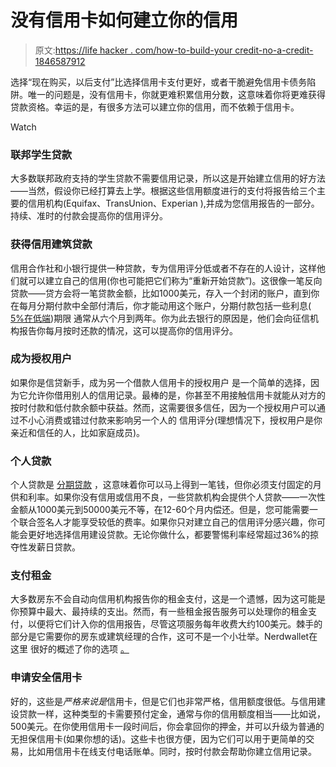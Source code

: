 # 没有信用卡如何建立你的信用

> 原文:[https://life hacker . com/how-to-build-your credit-no-a-credit-1846587912](https://lifehacker.com/how-to-build-your-credit-without-a-credit-card-1846587912)

选择“现在购买，以后支付”比选择信用卡支付更好，或者干脆避免信用卡债务陷阱。唯一的问题是，没有信用卡，你就更难积累信用分数，这意味着你将更难获得贷款资格。幸运的是，有很多方法可以建立你的信用，而不依赖于信用卡。

Watch

### **联邦学生贷款**

大多数联邦政府支持的学生贷款不需要信用记录，所以这是开始建立信用的好方法——当然，假设你已经打算去上学。根据这些信用额度进行的支付将报告给三个主要的信用机构(Equifax、TransUnion、Experian ),并成为您信用报告的一部分。持续、准时的付款会提高你的信用评分。

### **获得信用建筑贷款**

信用合作社和小银行提供一种贷款，专为信用评分低或者不存在的人设计，这样他们就可以建立自己的信用(你也可能把它们称为“重新开始贷款”)。这很像一笔反向贷款——贷方会将一笔贷款金额，比如1000美元，存入一个封闭的账户，直到你在每月分期付款中全部付清后，你才能动用这个账户，分期付款包括一些利息( [5%在低端](https://www.cnbc.com/select/what-is-a-credit-builder-loan/#:~:text=APR%3A%20These%20loans%20incur%20interest,to%20a%20higher%2016%25%20APR.))期限 通常从六个月到两年。你为此去银行的原因是，他们会向征信机构报告你每月按时还款的情况，这可以提高你的信用评分。

### **成为授权用户**

如果你是信贷新手，成为另一个借款人信用卡的授权用户 是一个简单的选择，因为它允许你借用别人的信用记录。最棒的是，你甚至不用接触信用卡就能从对方的按时付款和低付款余额中获益。然而，这需要很多信任，因为一个授权用户可以通过不小心消费或错过付款来影响另一个人的 信用评分(理想情况下，授权用户是你亲近和信任的人，比如家庭成员)。

### 个人贷款

个人贷款是 [分期贷款](https://www.investopedia.com/articles/personal-finance/072316/how-installment-loans-work.asp) ，这意味着你可以马上得到一笔钱，但你必须支付固定的月供和利率。如果你没有信用或信用不良，一些贷款机构会提供个人贷款——一次性金额从1000美元到50000美元不等，在12-60个月内偿还。但是，您可能需要一个联合签名人才能享受较低的费率。如果你只对建立自己的信用评分感兴趣，你可能会更好地选择信用建设贷款。无论你做什么，都要警惕利率经常超过36%的掠夺性发薪日贷款。

### 支付租金

大多数房东不会自动向信用机构报告你的租金支付，这是一个遗憾，因为这可能是你预算中最大、最持续的支出。然而，有一些租金报告服务可以处理你的租金支付，以便将它们计入你的信用报告，尽管这项服务每年收费大约100美元。棘手的部分是它需要你的房东或建筑经理的合作，这可不是一个小壮举。Nerdwallet在这里 很好的概述了你的选项 [。](https://www.nerdwallet.com/article/finance/rent-reporting-services)

### 申请安全信用卡

好的，这些是*严格来说是*信用卡，但是它们也非常严格，信用额度很低。与信用建设贷款一样，这种类型的卡需要预付定金，通常与你的信用额度相当——比如说，500美元。在你使用信用卡一段时间后，你会拿回你的押金，并可以升级为普通的无担保信用卡(如果你想的话)。这些卡也很方便，因为它们可以用于更简单的交易，比如用信用卡在线支付电话账单。同时，按时付款会帮助你建立信用记录。